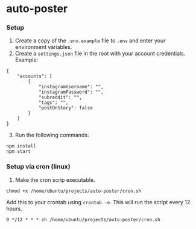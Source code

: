 # auto-poster

### Setup

1. Create a copy of the `.env.example` file to `.env` and enter your environment variables.
2. Create a `settings.json` file in the root with your account credentials. Example:

```
{
    "accounts": [
        {
            "instagramUsername": "",
            "instagramPassword": "",
            "subreddit": "",
            "tags": "",
            "postOnStory": false
        }
    ]
}
```

3. Run the following commands:

```
npm install
npm start
```

### Setup via cron (linux)

1. Make the cron scrip executable.

```
chmod +x /home/ubuntu/projects/auto-poster/cron.sh
```

Add this to your crontab using `crontab -e`. This will run the script every 12 hours.

```
0 */12 * * * sh /home/ubuntu/projects/auto-poster/cron.sh
```
